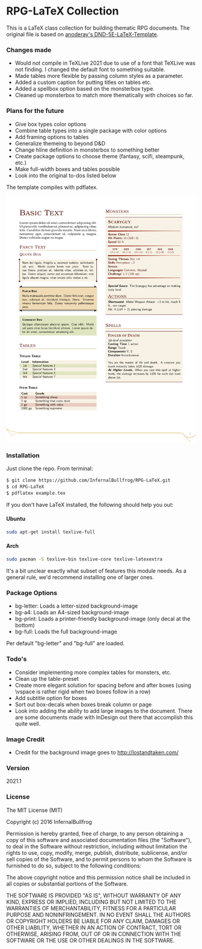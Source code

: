 # RPG-LaTeX Collection

This is a LaTeX class collection for building thematic RPG documents. The 
original file is based on 
[anoderay's DND-5E-LaTeX-Template](https://github.com/anoderay/DND-5e-LaTeX-Template).

### Changes made
 - Would not compile in TeXLive 2021 due to use of a font that TeXLive was
   not finding. I changed the default font to something suitable.
 - Made tables more flexible by passing column styles as a parameter.
 - Added a custom caption for putting titles on tables etc.
 - Added a spellbox option based on the monsterbox type.
 - Cleaned up monsterbox to match more thematically with choices so far.

### Plans for the future
 - Give box types color options
 - Combine table types into a single package with color options
 - Add framing options to tables
 - Generalize themeing to beyond D&D
 - Change hline definition in monsterbox to something better
 - Create package options to choose theme (fantasy, scifi, steampunk, etc.)
 - Make full-width boxes and tables possible
 - Look into the original to-dos listed below

The template compiles with pdflatex.

![Preview](https://github.com/InfernalBullfrog/RPG-LaTeX/raw/master/scrot.png)


### Installation

Just clone the repo. From terminal:

```sh
$ git clone https://github.com/InfernalBullfrog/RPG-LaTeX.git
$ cd RPG-LaTeX
$ pdflatex example.tex
```

If you don't have LaTeX installed, the following should help you out:
#### Ubuntu
```sh
sudo apt-get install texlive-full
```
#### Arch
```sh
sudo pacman -S texlive-bin texlive-core texlive-latexextra
```
It's a bit unclear exactly what subset of features this module needs. As a 
general rule, we'd recommend installing one of larger ones.

### Package Options
- bg-letter: Loads a letter-sized background-image
- bg-a4: Loads an A4-sized background-image
- bg-print: Loads a printer-friendly background-image (only decal at the bottom)
- bg-full: Loads the full background-image

Per default "bg-letter" and "bg-full" are loaded.

### Todo's

 - Consider implementing more complex tables for monsters, etc.
 - Clean up the table-preset
 - Create more elegant solution for spacing before and after boxes (using \vspace is rather rigid when two boxes follow in a row)
 - Add subtitle option for boxes
 - Sort out box-decals when boxes break column or page
 - Look into adding the ability to add large images to the document. There are some documents made with InDesign out there that accomplish this quite well.


### Image Credit

 - Credit for the background image goes to http://lostandtaken.com/

### Version
2021.1

### License
The MIT License (MIT)

Copyright (c) 2016 InfernalBullfrog

Permission is hereby granted, free of charge, to any person obtaining a copy of this software and associated documentation files (the "Software"), to deal in the Software without restriction, including without limitation the rights to use, copy, modify, merge, publish, distribute, sublicense, and/or sell copies of the Software, and to permit persons to whom the Software is furnished to do so, subject to the following conditions:

The above copyright notice and this permission notice shall be included in all copies or substantial portions of the Software.

THE SOFTWARE IS PROVIDED "AS IS", WITHOUT WARRANTY OF ANY KIND, EXPRESS OR IMPLIED, INCLUDING BUT NOT LIMITED TO THE WARRANTIES OF MERCHANTABILITY, FITNESS FOR A PARTICULAR PURPOSE AND NONINFRINGEMENT. IN NO EVENT SHALL THE AUTHORS OR COPYRIGHT HOLDERS BE LIABLE FOR ANY CLAIM, DAMAGES OR OTHER LIABILITY, WHETHER IN AN ACTION OF CONTRACT, TORT OR OTHERWISE, ARISING FROM, OUT OF OR IN CONNECTION WITH THE SOFTWARE OR THE USE OR OTHER DEALINGS IN THE SOFTWARE.
